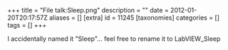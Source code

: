 +++
title = "File talk:Sleep.png"
description = ""
date = 2012-01-20T20:17:57Z
aliases = []
[extra]
id = 11245
[taxonomies]
categories = []
tags = []
+++

I accidentally named it "Sleep"... feel free to rename it to LabVIEW_Sleep
